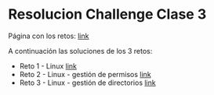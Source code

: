 # Resolucion Challenge Clase 3 



Página con los retos: [link](https://github.com/roxsross/bootcamp-2-challenge)

A continuación las soluciones de los 3 retos:

- Reto 1 - Linux [link](SolucionReto01.md)
- Reto 2 - Linux - gestión de permisos [link](SolucionReto02.md)
- Reto 3 - Linux - gestión de directorios [link](SolucionReto03.md)

